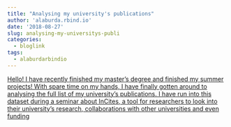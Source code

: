 ```yaml
---
title: "Analysing my university's publications"
author: 'alaburda.rbind.io'
date: '2018-08-27'
slug: analysing-my-universitys-publi
categories:
  - bloglink
tags:
  - alaburdarbindio
---
```


[Hello! I have recently finished my master’s degree and finished my summer projects! With spare time on my hands, I have finally gotten around to analysing the full list of my university’s publications. I have run into this dataset during a seminar about InCites, a tool for researchers to look into their university’s research, collaborations with other universities and even funding<i class="fas fa-external-link-alt"></i>](https://alaburda.rbind.io/post/analysing-my-university-s-publications/)

